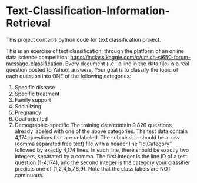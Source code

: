 # Text-Classification-Information-Retrieval
This project contains python code for text classification project.

This is an exercise of text classification, through the platform of an online data science competition:
https://inclass.kaggle.com/c/umich-si650-forum-message-classification.
Every document (i.e., a line in the data file) is a real question posted to Yahoo! answers. Your goal is to classify
the topic of each question into ONE of the following categories:
1. Specific disease
2. Specific treatment
4. Family support
5. Socializing
7. Pregnancy
8. Goal oriented
9. Demographic-specific
The training data contain 9,826 questions, already labeled with one of the above categories. The test data contain
4,174 questions that are unlabeled. The submission should be a .csv (comma separated free text) file with a header
line ”Id,Category” followed by exactly 4,174 lines. In each line, there should be exactly two integers, separated by a
comma. The first integer is the line ID of a test question (1-4,174), and the second integer is the category your classifier
predicts one of (1,2,4,5,7,8,9). Note that the class labels are NOT continuous.
